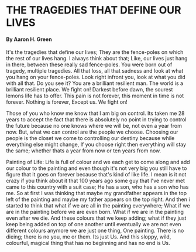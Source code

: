 # THE TRAGEDIES THAT DEFINE OUR LIVES 
#### By Aaron H. Green 
It's the tragedies that define our lives; They are the fence-poles on which the rest of our lives hang. I always think about that; Like, our lives just hang in there, between these really sad fence-poles. You were born out of tragedy, multiple tragedies. All that loss, all that sadness and look at what you hang on your fence-poles. Look right infront you, look at what you did with all that. Do you see it? You are a brilliant resilient man. The world is a brilliant resilient place. We fight on!
Darkest before dawn, the sourest lemons life has to offer. This pain is not forever, this moment in time is not forever. Nothing is forever, Except us. We fight on!

Those of you who know me know that I am big on control. Its taken me 28 years to accept the fact that there is absolutely no point in trying to control the future because no one knows where we will be, not even a year from now. But, what we can control are the people we choose. Choosing our people is the closet we come to controlling our destiny because while everything else might change, If you choose right then everything will stay the same; whether thats a year from now or ten years from now. 

Painting of Life: Life is full of colour and we each get to come along and add our colour to the painting and even though it's not very big you still have to figure that it goes on forever because that's kind of like life. I mean is it not crazy if you think about it that 100 years ago some guy that I've never met came to this country with a suit case; He has a son, who has a son who has me. So at first I was thinking that maybe my grandfather appears in the top left of the painting and maybe my father appears on the top right. And then i started to think that what if we are all in the painting everywhere; What if we are in the painting before we are even born. What if we are in the painting even after we die. And these colours that we keep adding; what if they just keep being added on top of one another until eventually we are not even different colours anymore we are just one thing, One painting. There is no dieing; there is no you, me or them. Its just Us. And this sloppy, wild, colourful, magical thing that has no beginning and has no end is Us. 
